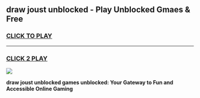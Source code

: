 
## draw joust unblocked - Play Unblocked Gmaes & Free
<h3>
<a href="https://news.freeplayer.one?title=draw_joust_unblocked&ref=16F">CLICK TO PLAY</a></h3>
<hr>

<h3>
<a href="https://news.freeplayer.one?title=draw_joust_unblocked&ref=16F">CLICK 2 PLAY</a>
  
</h3>

<a href="https://news.freeplayer.one?title=draw_joust_unblocked&ref=16F/"><img src="https://clearcache.store/games.png"></a>


**draw joust unblocked games unblocked: Your Gateway to Fun and Accessible Online Gaming**
